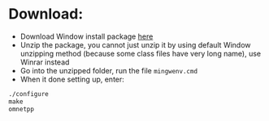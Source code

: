 # Download:
- Download Window install package [here](https://omnetpp.org/download/)
- Unzip the package, you cannot just unzip it by using default Window unzipping method (because some class files have very long name), use Winrar instead
- Go into the unzipped folder, run the file `mingwenv.cmd`
- When it done setting up, enter:
```cmd 
./configure
make
omnetpp
```
